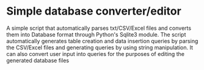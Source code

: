 # Simple database converter/editor
A simple script that automatically parses txt/CSV/Excel files and converts them into Database format through Python's Sqlite3 module. The script automatically generates table creation and data insertion queries by parsing the CSV/Excel files and generating queries by using string manipulation. It can also convert user input into queries for the purposes of editing the generated database files
